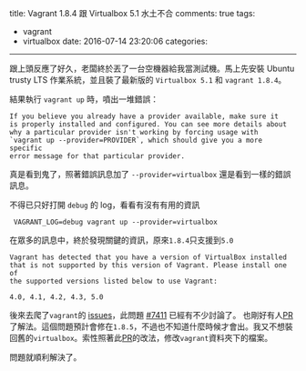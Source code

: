 title: Vagrant 1.8.4 跟 Virtualbox 5.1 水土不合
comments: true
tags:
  - vagrant
  - virtualbox
date: 2016-07-14 23:20:06
categories:
---


跟上頭反應了好久，老闆終於丟了一台空機器給我當測試機。馬上先安裝 Ubuntu trusty LTS 作業系統，並且裝了最新版的 `Virtualbox 5.1` 和 `vagrant 1.8.4`。

結果執行 `vagrant up` 時，噴出一堆錯誤：
```
If you believe you already have a provider available, make sure it
is properly installed and configured. You can see more details about
why a particular provider isn't working by forcing usage with
`vagrant up --provider=PROVIDER`, which should give you a more specific
error message for that particular provider.
```

真是看到鬼了，照著錯誤訊息加了 `--provider=virtualbox` 還是看到一樣的錯誤訊息。

不得已只好打開 `debug` 的 log，看看有沒有有用的資訊
```
 VAGRANT_LOG=debug vagrant up --provider=virtualbox
```

在眾多的訊息中，終於發現關鍵的資訊，原來`1.8.4`只支援到`5.0`
```
Vagrant has detected that you have a version of VirtualBox installed
that is not supported by this version of Vagrant. Please install one of
the supported versions listed below to use Vagrant:

4.0, 4.1, 4.2, 4.3, 5.0
```

後來去爬了`vagrant`的 [issues](https://github.com/mitchellh/vagrant/issues)，此問題 [#7411](https://github.com/mitchellh/vagrant/issues/7411) 已經有不少討論了。
也剛好有人[PR](https://github.com/mitchellh/vagrant/pull/7574/files)了解法。這個問題預計會修在`1.8.5`，不過也不知道什麼時候才會出。我又不想裝回舊的`virtualbox`。索性照著此[PR](https://github.com/mitchellh/vagrant/pull/7574/files)的改法，修改`vagrant`資料夾下的檔案。

問題就順利解決了。